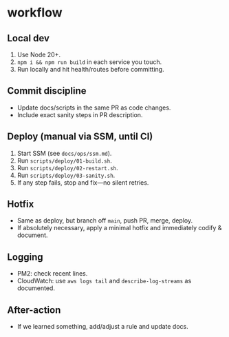 # workflow

## Local dev
1. Use Node 20+.
2. `npm i && npm run build` in each service you touch.
3. Run locally and hit health/routes before committing.

## Commit discipline
- Update docs/scripts in the same PR as code changes.
- Include exact sanity steps in PR description.

## Deploy (manual via SSM, until CI)
1. Start SSM (see `docs/ops/ssm.md`).
2. Run `scripts/deploy/01-build.sh`.
3. Run `scripts/deploy/02-restart.sh`.
4. Run `scripts/deploy/03-sanity.sh`.
5. If any step fails, stop and fix—no silent retries.

## Hotfix
- Same as deploy, but branch off `main`, push PR, merge, deploy.
- If absolutely necessary, apply a minimal hotfix and immediately codify & document.

## Logging
- PM2: check recent lines.
- CloudWatch: use `aws logs tail` and `describe-log-streams` as documented.

## After-action
- If we learned something, add/adjust a rule and update docs.
